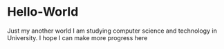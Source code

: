 # Hello-World
Just my another world
I am studying computer science and technology in University. I hope I can make more progress here
